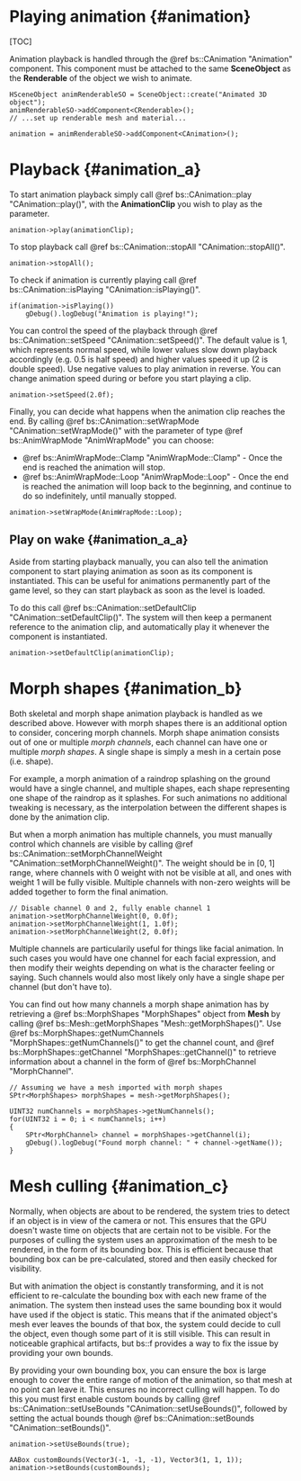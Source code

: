 Playing animation				{#animation}
===============
[TOC]

Animation playback is handled through the @ref bs::CAnimation "Animation" component. This component must be attached to the same **SceneObject** as the **Renderable** of the object we wish to animate.

~~~~~~~~~~~~~{.cpp}
HSceneObject animRenderableSO = SceneObject::create("Animated 3D object");
animRenderableSO->addComponent<CRenderable>();
// ...set up renderable mesh and material...

animation = animRenderableSO->addComponent<CAnimation>();
~~~~~~~~~~~~~

# Playback {#animation_a}
To start animation playback simply call @ref bs::CAnimation::play "CAnimation::play()", with the **AnimationClip** you wish to play as the parameter.

~~~~~~~~~~~~~{.cpp}
animation->play(animationClip);
~~~~~~~~~~~~~

To stop playback call @ref bs::CAnimation::stopAll "CAnimation::stopAll()".

~~~~~~~~~~~~~{.cpp}
animation->stopAll();
~~~~~~~~~~~~~

To check if animation is currently playing call @ref bs::CAnimation::isPlaying "CAnimation::isPlaying()".

~~~~~~~~~~~~~{.cpp}
if(animation->isPlaying())
	gDebug().logDebug("Animation is playing!");
~~~~~~~~~~~~~

You can control the speed of the playback through @ref bs::CAnimation::setSpeed "CAnimation::setSpeed()". The default value is 1, which represents normal speed, while lower values slow down playback accordingly (e.g. 0.5 is half speed) and higher values speed it up (2 is double speed). Use negative values to play animation in reverse. You can change animation speed during or before you start playing a clip. 

~~~~~~~~~~~~~{.cpp}
animation->setSpeed(2.0f);
~~~~~~~~~~~~~

Finally, you can decide what happens when the animation clip reaches the end. By calling @ref bs::CAnimation::setWrapMode "CAnimation::setWrapMode()" with the parameter of type @ref bs::AnimWrapMode "AnimWrapMode" you can choose:
 - @ref bs::AnimWrapMode::Clamp "AnimWrapMode::Clamp" - Once the end is reached the animation will stop.
 - @ref bs::AnimWrapMode::Loop "AnimWrapMode::Loop" - Once the end is reached the animation will loop back to the beginning, and continue to do so indefinitely, until manually stopped.
 
~~~~~~~~~~~~~{.cpp}
animation->setWrapMode(AnimWrapMode::Loop);
~~~~~~~~~~~~~

## Play on wake {#animation_a_a}
Aside from starting playback manually, you can also tell the animation component to start playing animation as soon as its component is instantiated. This can be useful for animations permanently part of the game level, so they can start playback as soon as the level is loaded.

To do this call @ref bs::CAnimation::setDefaultClip "CAnimation::setDefaultClip()". The system will then keep a permanent reference to the animation clip, and automatically play it whenever the component is instantiated.

~~~~~~~~~~~~~{.cpp}
animation->setDefaultClip(animationClip);
~~~~~~~~~~~~~

# Morph shapes {#animation_b}
Both skeletal and morph shape animation playback is handled as we described above. However with morph shapes there is an additional option to consider, concering morph channels. Morph shape animation consists out of one or multiple *morph channels*, each channel can have one or multiple *morph shapes*. A single shape is simply a mesh in a certain pose (i.e. shape).

For example, a morph animation of a raindrop splashing on the ground would have a single channel, and multiple shapes, each shape representing one shape of the raindrop as it splashes. For such animations no additional tweaking is necessary, as the interpolation between the different shapes is done by the animation clip.

But when a morph animation has multiple channels, you must manually control which channels are visible by calling @ref bs::CAnimation::setMorphChannelWeight "CAnimation::setMorphChannelWeight()". The weight should be in [0, 1] range, where channels with 0 weight with not be visible at all, and ones with weight 1 will be fully visible. Multiple channels with non-zero weights will be added together to form the final animation.

~~~~~~~~~~~~~{.cpp}
// Disable channel 0 and 2, fully enable channel 1
animation->setMorphChannelWeight(0, 0.0f);
animation->setMorphChannelWeight(1, 1.0f);
animation->setMorphChannelWeight(2, 0.0f);
~~~~~~~~~~~~~

Multiple channels are particularily useful for things like facial animation. In such cases you would have one channel for each facial expression, and then modify their weights depending on what is the character feeling or saying. Such channels would also most likely only have a single shape per channel (but don't have to).

You can find out how many channels a morph shape animation has by retrieving a @ref bs::MorphShapes "MorphShapes" object from **Mesh** by calling @ref bs::Mesh::getMorphShapes "Mesh::getMorphShapes()". Use @ref bs::MorphShapes::getNumChannels "MorphShapes::getNumChannels()" to get the channel count, and @ref bs::MorphShapes::getChannel "MorphShapes::getChannel()" to retrieve information about a channel in the form of @ref bs::MorphChannel "MorphChannel".

~~~~~~~~~~~~~{.cpp}
// Assuming we have a mesh imported with morph shapes
SPtr<MorphShapes> morphShapes = mesh->getMorphShapes();

UINT32 numChannels = morphShapes->getNumChannels();
for(UINT32 i = 0; i < numChannels; i++)
{
	SPtr<MorphChannel> channel = morphShapes->getChannel(i);
	gDebug().logDebug("Found morph channel: " + channel->getName());
}
~~~~~~~~~~~~~

# Mesh culling {#animation_c}
Normally, when objects are about to be rendered, the system tries to detect if an object is in view of the camera or not. This ensures that the GPU doesn't waste time on objects that are certain not to be visible. For the purposes of culling the system uses an approximation of the mesh to be rendered, in the form of its bounding box. This is efficient because that bounding box can be pre-calculated, stored and then easily checked for visibility.

But with animation the object is constantly transforming, and it is not efficient to re-calculate the bounding box with each new frame of the animation. The system then instead uses the same bounding box it would have used if the object is static. This means that if the animated object's mesh ever leaves the bounds of that box, the system could decide to cull the object, even though some part of it is still visible. This can result in noticeable graphical artifacts, but bs::f provides a way to fix the issue by providing your own bounds.

By providing your own bounding box, you can ensure the box is large enough to cover the entire range of motion of the animation, so that mesh at no point can leave it. This ensures no incorrect culling will happen. To do this you must first enable custom bounds by calling @ref bs::CAnimation::setUseBounds "CAnimation::setUseBounds()", followed by setting the actual bounds though @ref bs::CAnimation::setBounds "CAnimation::setBounds()".

~~~~~~~~~~~~~{.cpp}
animation->setUseBounds(true);

AABox customBounds(Vector3(-1, -1, -1), Vector3(1, 1, 1));
animation->setBounds(customBounds);
~~~~~~~~~~~~~